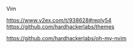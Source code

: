 
 Vim

https://www.v2ex.com/t/938628#reply54
https://github.com/hardhackerlabs/themes

https://github.com/hardhackerlabs/oh-my-nvim